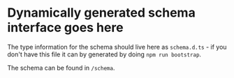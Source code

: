 # Dynamically generated schema interface goes here

The type information for the schema should live here as `schema.d.ts` - if you don't have this file it can by generated by doing `npm run bootstrap`.

The schema can be found in `/schema`.

